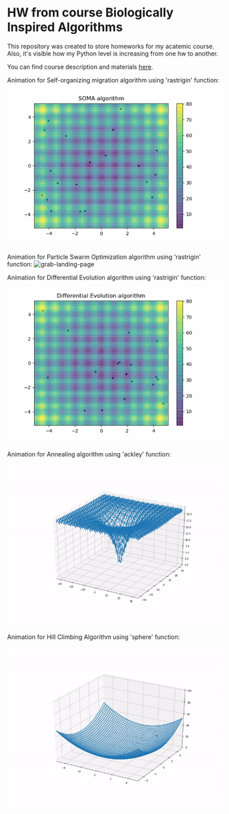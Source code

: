 # HW from course Biologically Inspired Algorithms 

This repository was created to store homeworks for my acatemic course. Also, it's visible how my Python level is increasing from one hw to another.

You can find course description and materials [here](https://homel.vsb.cz/~ska206/bia.html). 



Animation for Self-organizing migration algorithm using 'rastrigin' function:
![grab-landing-page](https://github.com/ens-a/BIA/blob/main/gifs/SOMA_algorithm.gif)

Animation for Particle Swarm Optimization algorithm using 'rastrigin' function:
![grab-landing-page](https://github.com/ens-a/BIA/blob/main/gifs/SwOpt_algorithm.gif)

Animation for Differential Evolution algorithm using 'rastrigin' function:
![grab-landing-page](https://github.com/ens-a/BIA/blob/main/gifs/DE_algorithm.gif)

Animation for Annealing algorithm using 'ackley' function:

![grab-landing-page](https://github.com/ens-a/BIA/blob/main/gifs/3-Annealing.gif)

Animation for Hill Climbing Algorithm using 'sphere' function:

<IMG SRC="https://github.com/ens-a/BIA/blob/main/gifs/2-Hill_climbing.gif"
    align="center" >
  







 
